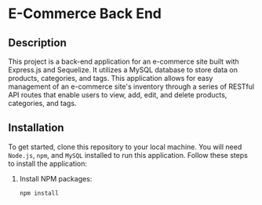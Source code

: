 # E-Commerce Back End

## Description

This project is a back-end application for an e-commerce site built with Express.js and Sequelize. It utilizes a MySQL database to store data on products, categories, and tags. This application allows for easy management of an e-commerce site's inventory through a series of RESTful API routes that enable users to view, add, edit, and delete products, categories, and tags.

## Installation

To get started, clone this repository to your local machine. You will need `Node.js`, `npm`, and `MySQL` installed to run this application. Follow these steps to install the application:

1. Install NPM packages:
   ```sh
   npm install
